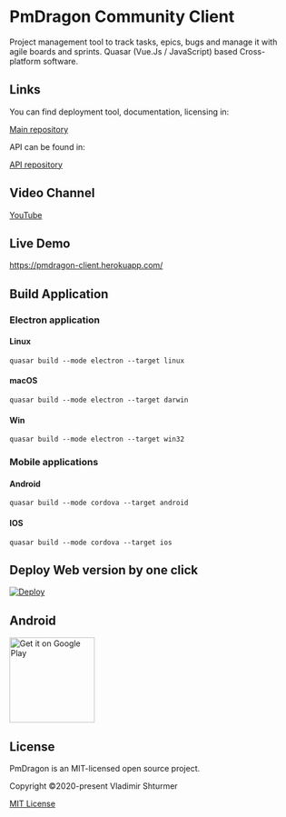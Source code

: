 # PmDragon Community Client
Project management tool to track tasks, epics, bugs and manage it with agile boards and sprints.
Quasar (Vue.Js / JavaScript) based Cross-platform software.

## Links
You can find deployment tool, documentation, licensing in:

[Main repository](https://github.com/cybersturmer/pmdragon)

API can be found in:

[API repository](https://github.com/cybersturmer/pmdragon-core-api)

## Video Channel
[YouTube](https://www.youtube.com/watch?v=WMnpMHidtAk&list=PLS5PU3BKdEGuFIM_HychaVfK8wwyLmTR0)

## Live Demo
https://pmdragon-client.herokuapp.com/

## Build Application
### Electron application
#### Linux
```
quasar build --mode electron --target linux
```

#### macOS
```
quasar build --mode electron --target darwin
```

#### Win
```
quasar build --mode electron --target win32
```

### Mobile applications
#### Android
```
quasar build --mode cordova --target android
```

#### IOS
```
quasar build --mode cordova --target ios
```

## Deploy Web version by one click
[![Deploy](https://www.herokucdn.com/deploy/button.svg)](https://heroku.com/deploy?template=https://github.com/cybersturmer/pmdragon-client)

## Android
<a href='https://play.google.com/store/apps/details?id=com.cybersturmer.pmdragon.pmdragonce&pcampaignid=pcampaignidMKT-Other-global-all-co-prtnr-py-PartBadge-Mar2515-1'><img alt='Get it on Google Play' src='https://play.google.com/intl/en_us/badges/static/images/badges/en_badge_web_generic.png' height='150px'/></a>

## License

PmDragon is an MIT-licensed open source project.

Copyright ©2020-present Vladimir Shturmer

[MIT License](https://en.wikipedia.org/wiki/MIT_License)
